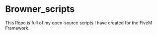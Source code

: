 # Browner_scripts
This Repo is full of my open-source scripts I have created for the FiveM Framework.
